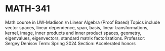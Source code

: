 # MATH-341
Math course in UW-Madison \n
Linear Algebra (Proof Based)
Topics include vector spaces, linear dependence, span, basis, linear transformations, kernel, image, inner products and inner product spaces, geometry, eigenvalues, eigenvectors, standard matrix factorizations.
Professor: Sergey Denisov
Term: Spring 2024
Section: Accelerated honors
